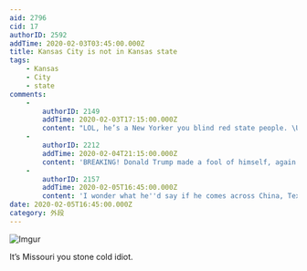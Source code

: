 ```yaml
---
aid: 2796
cid: 17
authorID: 2592
addTime: 2020-02-03T03:45:00.000Z
title: Kansas City is not in Kansas state
tags:
    - Kansas
    - City
    - state
comments:
    -
        authorID: 2149
        addTime: 2020-02-03T17:15:00.000Z
        content: "LOL, he’s a New Yorker you blind red state people. \U0001F602"
    -
        authorID: 2212
        addTime: 2020-02-04T21:15:00.000Z
        content: 'BREAKING! Donald Trump made a fool of himself, again!'
    -
        authorID: 2157
        addTime: 2020-02-05T16:45:00.000Z
        content: 'I wonder what he''d say if he comes across China, Texas.'
date: 2020-02-05T16:45:00.000Z
category: 外段
---
```


![Imgur](https://i.imgur.com/bSgS0fg.jpg)

It’s Missouri you stone cold idiot.
